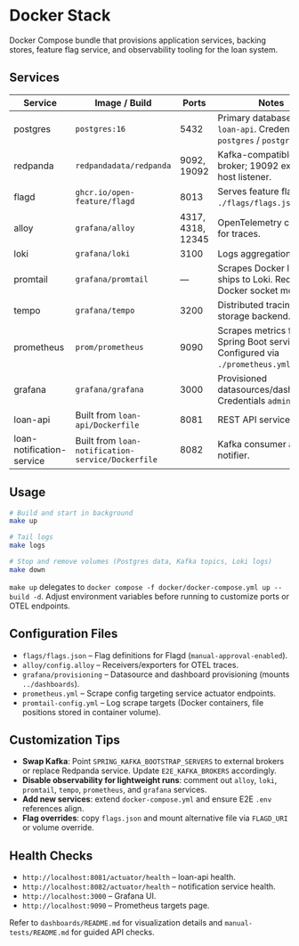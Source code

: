# Docker Stack

Docker Compose bundle that provisions application services, backing stores, feature flag service, and observability tooling for the loan system.

## Services
| Service | Image / Build | Ports | Notes |
| --- | --- | --- | --- |
| postgres | `postgres:16` | 5432 | Primary database for `loan-api`. Credentials: `postgres` / `postgres`. |
| redpanda | `redpandadata/redpanda` | 9092, 19092 | Kafka-compatible broker; 19092 exposes host listener. |
| flagd | `ghcr.io/open-feature/flagd` | 8013 | Serves feature flags from `./flags/flags.json`. |
| alloy | `grafana/alloy` | 4317, 4318, 12345 | OpenTelemetry collector for traces. |
| loki | `grafana/loki` | 3100 | Logs aggregation. |
| promtail | `grafana/promtail` | — | Scrapes Docker logs and ships to Loki. Requires Docker socket mount. |
| tempo | `grafana/tempo` | 3200 | Distributed tracing storage backend. |
| prometheus | `prom/prometheus` | 9090 | Scrapes metrics from Spring Boot services. Configured via `./prometheus.yml`. |
| grafana | `grafana/grafana` | 3000 | Provisioned datasources/dashboards. Credentials `admin`/`admin`. |
| loan-api | Built from `loan-api/Dockerfile` | 8081 | REST API service. |
| loan-notification-service | Built from `loan-notification-service/Dockerfile` | 8082 | Kafka consumer and notifier. |

## Usage
```bash
# Build and start in background
make up

# Tail logs
make logs

# Stop and remove volumes (Postgres data, Kafka topics, Loki logs)
make down
```

`make up` delegates to `docker compose -f docker/docker-compose.yml up --build -d`. Adjust environment variables before running to customize ports or OTEL endpoints.

## Configuration Files
- `flags/flags.json` – Flag definitions for Flagd (`manual-approval-enabled`).
- `alloy/config.alloy` – Receivers/exporters for OTEL traces.
- `grafana/provisioning` – Datasource and dashboard provisioning (mounts `../dashboards`).
- `prometheus.yml` – Scrape config targeting service actuator endpoints.
- `promtail-config.yml` – Log scrape targets (Docker containers, file positions stored in container volume).

## Customization Tips
- **Swap Kafka**: Point `SPRING_KAFKA_BOOTSTRAP_SERVERS` to external brokers or replace Redpanda service. Update `E2E_KAFKA_BROKERS` accordingly.
- **Disable observability for lightweight runs**: comment out `alloy`, `loki`, `promtail`, `tempo`, `prometheus`, and `grafana` services.
- **Add new services**: extend `docker-compose.yml` and ensure E2E `.env` references align.
- **Flag overrides**: copy `flags.json` and mount alternative file via `FLAGD_URI` or volume override.

## Health Checks
- `http://localhost:8081/actuator/health` – loan-api health.
- `http://localhost:8082/actuator/health` – notification service health.
- `http://localhost:3000` – Grafana UI.
- `http://localhost:9090` – Prometheus targets page.

Refer to `dashboards/README.md` for visualization details and `manual-tests/README.md` for guided API checks.
